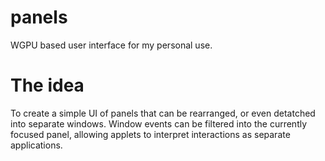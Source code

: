 # panels
WGPU based user interface for my personal use.  

# The idea
To create a simple UI of panels that can be rearranged, or even detatched into separate windows.
Window events can be filtered into the currently focused panel, allowing applets to interpret interactions as separate applications.
